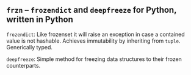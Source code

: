 ## `frzn` – `frozendict` and `deepfreeze` for Python, written in Python

`frozendict`:  Like frozenset it will raise an exception in case a contained value is not hashable.
Achieves immutability by inheriting from `tuple`.  Generically typed.

`deepfreeze`:  Simple method for freezing data structures to their frozen counterparts.
